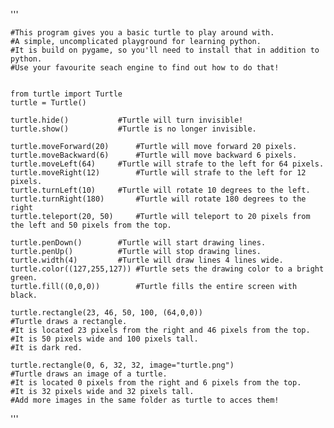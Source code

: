 '''

	#This program gives you a basic turtle to play around with.
	#A simple, uncomplicated playground for learning python.
	#It is build on pygame, so you'll need to install that in addition to python. 
	#Use your favourite seach engine to find out how to do that!


	from turtle import Turtle
	turtle = Turtle()

	turtle.hide()			#Turtle will turn invisible!
	turtle.show()			#Turtle is no longer invisible.

	turtle.moveForward(20)		#Turtle will move forward 20 pixels.
	turtle.moveBackward(6)		#Turtle will move backward 6 pixels.
	turtle.moveLeft(64)		#Turtle will strafe to the left for 64 pixels.
	turtle.moveRight(12)		#Turtle will strafe to the left for 12 pixels.
	turtle.turnLeft(10)		#Turtle will rotate 10 degrees to the left.
	turtle.turnRight(180)		#Turtle will rotate 180 degrees to the right
	turtle.teleport(20, 50)		#Turtle will teleport to 20 pixels from the left and 50 pixels from the top.

	turtle.penDown()		#Turtle will start drawing lines.
	turtle.penUp()			#Turtle will stop drawing lines.
	turtle.width(4)			#Turtle will draw lines 4 lines wide.
	turtle.color((127,255,127))	#Turtle sets the drawing color to a bright green.
	turtle.fill((0,0,0))		#Turtle fills the entire screen with black.

	turtle.rectangle(23, 46, 50, 100, (64,0,0))
	#Turtle draws a rectangle.
	#It is located 23 pixels from the right and 46 pixels from the top.
	#It is 50 pixels wide and 100 pixels tall.
	#It is dark red.
	
	turtle.rectangle(0, 6, 32, 32, image="turtle.png")
	#Turtle draws an image of a turtle.
	#It is located 0 pixels from the right and 6 pixels from the top.
	#It is 32 pixels wide and 32 pixels tall.
	#Add more images in the same folder as turtle to acces them!
		

'''
